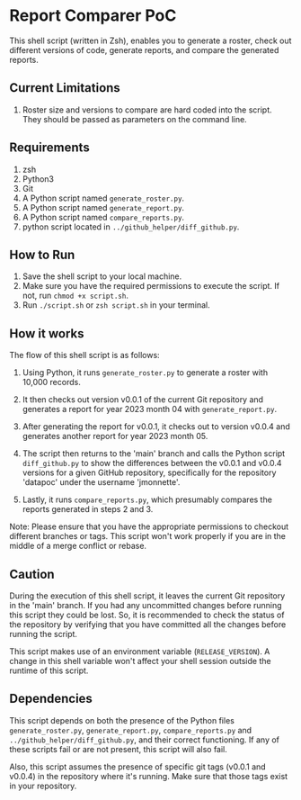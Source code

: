 # Report Comparer PoC

This shell script (written in Zsh), enables you to generate a roster, check out different versions of code, generate reports, and compare the generated reports.

## Current Limitations

1. Roster size and versions to compare are hard coded into the script.  They should be passed as parameters on the command line.

## Requirements
1. zsh
2. Python3
3. Git
4. A Python script named `generate_roster.py`.
5. A Python script named `generate_report.py`.
6. A Python script named `compare_reports.py`.
7. python script located in `../github_helper/diff_github.py`.

## How to Run
1. Save the shell script to your local machine.
2. Make sure you have the required permissions to execute the script. If not, run `chmod +x script.sh`.
3. Run `./script.sh` or `zsh script.sh` in your terminal.

## How it works

The flow of this shell script is as follows:

1. Using Python, it runs `generate_roster.py` to generate a roster with 10,000 records.

2. It then checks out version v0.0.1 of the current Git repository and generates a report for year 2023 month 04 with `generate_report.py`.

3. After generating the report for v0.0.1, it checks out to version v0.0.4 and generates another report for year 2023 month 05.

4. The script then returns to the 'main' branch and calls the Python script `diff_github.py` to show the differences between the v0.0.1 and v0.0.4 versions for a given GitHub repository, specifically for the repository 'datapoc' under the username 'jmonnette'.

5. Lastly, it runs `compare_reports.py`, which presumably compares the reports generated in steps 2 and 3.

Note: Please ensure that you have the appropriate permissions to checkout different branches or tags. This script won't work properly if you are in the middle of a merge conflict or rebase.

## Caution
During the execution of this shell script, it leaves the current Git repository in the 'main' branch. If you had any uncommitted changes before running this script they could be lost. So, it is recommended to check the status of the repository by verifying that you have committed all the changes before running the script.   

This script makes use of an environment variable (`RELEASE_VERSION`). A change in this shell variable won't affect your shell session outside the runtime of this script.

## Dependencies

This script depends on both the presence of the Python files `generate_roster.py`, `generate_report.py`, `compare_reports.py` and `../github_helper/diff_github.py`, and their correct functioning. If any of these scripts fail or are not present, this script will also fail.

Also, this script assumes the presence of specific git tags (v0.0.1 and v0.0.4) in the repository where it's running. Make sure that those tags exist in your repository.